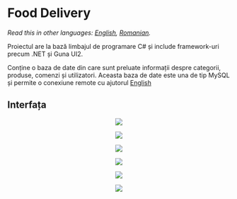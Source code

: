 # Food Delivery

*Read this in other languages: [English](README.en.md), [Romanian](README.md).*

Proiectul are la bază limbajul de programare C# și include framework-uri precum .NET și Guna UI2.

Conține o baza de date din care sunt preluate informații despre categorii, produse, comenzi și utilizatori. Aceasta baza de date este una de tip MySQL și permite o conexiune remote cu ajutorul [English](https://remotemysql.com/)

## Interfața

<p align="center">
  <img src="https://i.ibb.co/Mc5Xzph/Screenshot-8.png">
</p>

<p align="center">
  <img src="https://i.ibb.co/PGQBcFt/Screenshot-9.png">
</p>

<p align="center">
  <img src="https://i.ibb.co/svd6VWd/Screenshot-11.png">
</p>

<p align="center">
  <img src="https://i.ibb.co/1TS7fQt/Screenshot-12.png">
</p>

<p align="center">
  <img src="https://i.ibb.co/0Fm892x/Screenshot-13.png">
</p>

<p align="center">
  <img src="https://i.ibb.co/k23cFm5/Screenshot-14.png">
</p>

